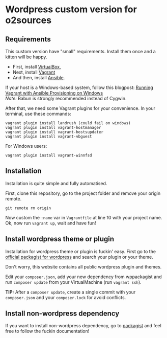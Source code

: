 Wordpress custom version for o2sources
===

Requirements
---
This custom version have "small" requirements. Install them once and a kitten will be happy.

- First, install [VirtualBox](https://www.virtualbox.org/),
- Next, install [Vagrant](https://www.vagrantup.com/)
- And then, install [Ansible](http://docs.ansible.com/intro_installation.html).

If your host is a Windows-based system, follow this blogpost: 
[Running Vagrant with Ansible Provisioning on Windows](http://www.azavea.com/blogs/labs/2014/10/running-vagrant-with-ansible-provisioning-on-windows/)  
_Note:_ Babun is strongly recommended instead of Cygwin.

After that, we need some Vagrant plugins for your convenience. In your terminal, 
use these commands:

```
vagrant plugin install landrush (could fail on windows)  
vagrant plugin install vagrant-hostmanager
vagrant plugin install vagrant-hostsupdater
vagrant plugin install vagrant-vbguest
```

For Windows users:

```
vagrant plugin install vagrant-winnfsd
```

Installation
---

Installation is quite simple and fully automatised.

First, clone this repository, go to the project folder and remove your origin remote.

```
git remote rm origin
```

Now custom the `:name` var in `Vagrantfile` at line 10 with your project name.
Ok, now run `vagrant up`, wait and have fun!

Install wordpress theme or plugin
---

Installation for wordpress theme or plugin is fuckin' easy. First go to the 
[official packagist for wordpress](http://wpackagist.org/) and search your plugin
or your theme.

Don't worry, this website contains all public wordpress plugin and themes.

Edit your `composer.json`, add your new dependency from wppackagist and run 
`composer update` from your VirtualMachine (run `vagrant ssh`).

__TIP:__ After a `composer update`, create a single commit with your 
`composer.json` and your `composer.lock` for avoid conflicts.

Install non-wordpress dependency
---
If you want to install non-wordpress dependency, go to [packagist](https://packagist.org/)
and feel free to follow the fuckin documentation!